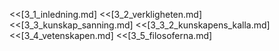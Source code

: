 <<[3_1_inledning.md]
<<[3_2_verkligheten.md]
<<[3_3_kunskap_sanning.md]
<<[3_3_2_kunskapens_kalla.md]
<<[3_4_vetenskapen.md]
<<[3_5_filosoferna.md]